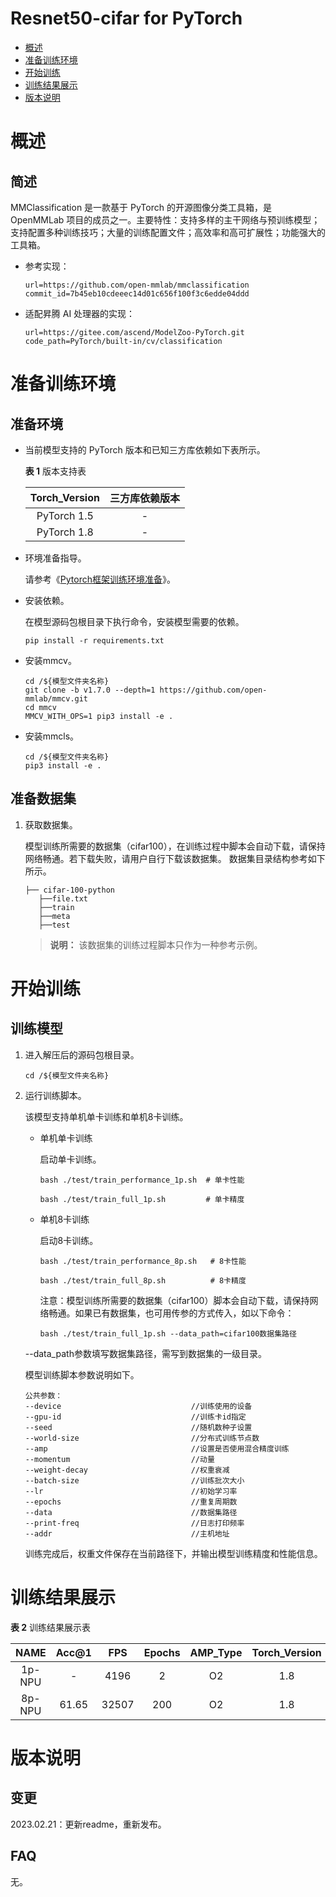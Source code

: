 # Resnet50-cifar for PyTorch

-   [概述](概述.md)
-   [准备训练环境](准备训练环境.md)
-   [开始训练](开始训练.md)
-   [训练结果展示](训练结果展示.md)
-   [版本说明](版本说明.md)



# 概述

## 简述

MMClassification 是一款基于 PyTorch 的开源图像分类工具箱，是 OpenMMLab 项目的成员之一。主要特性：支持多样的主干网络与预训练模型；支持配置多种训练技巧；大量的训练配置文件；高效率和高可扩展性；功能强大的工具箱。

- 参考实现：

  ```
  url=https://github.com/open-mmlab/mmclassification
  commit_id=7b45eb10cdeeec14d01c656f100f3c6edde04ddd
  ```

- 适配昇腾 AI 处理器的实现：

  ```
  url=https://gitee.com/ascend/ModelZoo-PyTorch.git
  code_path=PyTorch/built-in/cv/classification
  ```


# 准备训练环境

## 准备环境

- 当前模型支持的 PyTorch 版本和已知三方库依赖如下表所示。

  **表 1**  版本支持表

  | Torch_Version      | 三方库依赖版本                                 |
  | :--------: | :----------------------------------------------------------: |
  | PyTorch 1.5 | - |
  | PyTorch 1.8 | - |
  
- 环境准备指导。

  请参考《[Pytorch框架训练环境准备](https://www.hiascend.com/document/detail/zh/ModelZoo/pytorchframework/ptes)》。
  
- 安装依赖。

  在模型源码包根目录下执行命令，安装模型需要的依赖。
  ```
  pip install -r requirements.txt
  ```
  
- 安装mmcv。
  ```
  cd /${模型文件夹名称}
  git clone -b v1.7.0 --depth=1 https://github.com/open-mmlab/mmcv.git
  cd mmcv
  MMCV_WITH_OPS=1 pip3 install -e .
  ```
  
- 安装mmcls。
  ```
  cd /${模型文件夹名称}
  pip3 install -e .
  ```


## 准备数据集

1. 获取数据集。

   模型训练所需要的数据集（cifar100），在训练过程中脚本会自动下载，请保持网络畅通。若下载失败，请用户自行下载该数据集。
   数据集目录结构参考如下所示。
   ```
   ├── cifar-100-python
      ├──file.txt   
      ├──train                  
      ├──meta     
      ├──test
   ```
   > **说明：** 
   >该数据集的训练过程脚本只作为一种参考示例。


# 开始训练

## 训练模型

1. 进入解压后的源码包根目录。

   ```
   cd /${模型文件夹名称}
   ```

2. 运行训练脚本。

   该模型支持单机单卡训练和单机8卡训练。

   - 单机单卡训练

     启动单卡训练。

     ```
     bash ./test/train_performance_1p.sh  # 单卡性能
     
     bash ./test/train_full_1p.sh         # 单卡精度
     ```

   - 单机8卡训练

     启动8卡训练。
     ```
     bash ./test/train_performance_8p.sh   # 8卡性能
     
     bash ./test/train_full_8p.sh          # 8卡精度 
     ```

     注意：模型训练所需要的数据集（cifar100）脚本会自动下载，请保持网络畅通。如果已有数据集，也可用传参的方式传入，如以下命令：
     
     ```
     bash ./test/train_full_1p.sh --data_path=cifar100数据集路径
     ```

   --data_path参数填写数据集路径，需写到数据集的一级目录。
   
   模型训练脚本参数说明如下。
   
   ```
   公共参数：
   --device                             //训练使用的设备
   --gpu-id                             //训练卡id指定
   --seed                               //随机数种子设置
   --world-size                         //分布式训练节点数
   --amp                                //设置是否使用混合精度训练
   --momentum                           //动量
   --weight-decay                       //权重衰减
   --batch-size                         //训练批次大小
   --lr                                 //初始学习率
   --epochs                             //重复周期数
   --data                               //数据集路径
   --print-freq                         //日志打印频率
   --addr                               //主机地址
   ```
   
   训练完成后，权重文件保存在当前路径下，并输出模型训练精度和性能信息。


# 训练结果展示

**表 2**  训练结果展示表

| NAME | Acc@1  | FPS  | Epochs | AMP_Type | Torch_Version |
| :----: | :--: | :------: | :------: | :---: | :---: |
| 1p-NPU |   -    | 4196   |  2   |    O2    |  1.8  |
| 8p-NPU | 61.65  | 32507  | 200  |    O2    |  1.8  |

# 版本说明

## 变更

2023.02.21：更新readme，重新发布。

## FAQ

无。









